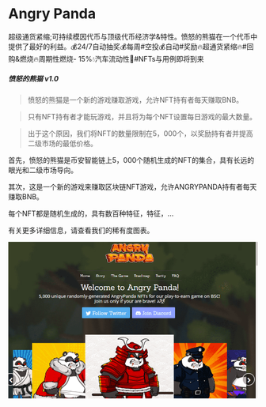 # Angry Panda

<p>超级通货紧缩;可持续模因代币与顶级代币经济学&特性。愤怒的熊猫在一个代币中提供了最好的利益。💰24/7自动抽奖💰每周#空投💰自动#奖励🔥超通货紧缩🔥#回购&燃烧🔥周期性燃烧- 15%💧汽车流动性🔶#NFTs与用例即将到来</p>

##### 愤怒的熊猫 v1.0

> 愤怒的熊猫是一个新的游戏赚取游戏，允许NFT持有者每天赚取BNB。



> 只有NFT持有者才能玩游戏，并且将为每个NFT设置每日游戏的最大数量。



> 出于这个原因，我们将NFT的数量限制在5，000个，以奖励持有者并提高二级市场的最低价格。

首先，愤怒的熊猫是币安智能链上5，000个随机生成的NFT的集合，具有长远的眼光和二级市场导向。

其次，这是一个新的游戏来赚取区块链NFT游戏，允许ANGRYPANDA持有者每天赚取BNB。

每个NFT都是随机生成的，具有数百种特征，特征，...

有关更多详细信息，请查看我们的稀有度图表。

![1](1.PNG)

